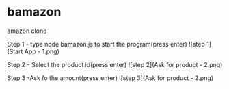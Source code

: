 # bamazon
amazon clone 

Step 1 - type node bamazon.js to start the program(press enter)
![step 1](Start App - 1.png)


Step 2 - Select the product id(press enter)
![step 2](Ask for product - 2.png)

Step 3 -Ask fo the amount(press enter)
![step 3](Ask for product - 2.png)
